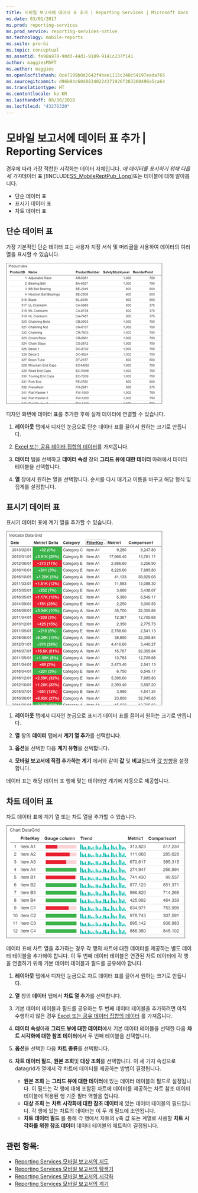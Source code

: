 ```yaml
---
title: 모바일 보고서에 데이터 표 추가 | Reporting Services | Microsoft Docs
ms.date: 03/01/2017
ms.prod: reporting-services
ms.prod_service: reporting-services-native
ms.technology: mobile-reports
ms.suite: pro-bi
ms.topic: conceptual
ms.assetid: fe98a970-90d3-44d1-9189-9141c237f141
author: maggiesMSFT
ms.author: maggies
ms.openlocfilehash: 0ce7199b0d2642f4bee1115c248c54197eada765
ms.sourcegitcommit: d96b94c60d88340224371926f283200496a5ca64
ms.translationtype: HT
ms.contentlocale: ko-KR
ms.lasthandoff: 08/30/2018
ms.locfileid: "43276320"
---
```

# <a name="add-data-grids-to-mobile-reports--reporting-services"></a>모바일 보고서에 데이터 표 추가 | Reporting Services
경우에 따라 가장 적합한 시각화는 데이터 자체입니다. *에 데이터를 표시하기 위해 다음 세 가지*데이터 표 [!INCLUDE[SS_MobileReptPub_Long](../../includes/ss-mobilereptpub-long.md)]또는 테이블에 대해 알아봅니다.
* 단순 데이터 표
* 표시기 데이터 표
* 차트 데이터 표

## <a name="simple-data-grid"></a>단순 데이터 표
가장 기본적인 단순 데이터 표는 사용자 지정 서식 및 머리글을 사용하여 데이터의 여러 열을 표시할 수 있습니다. 

![mobile-report-simple-data-grid](../../reporting-services/mobile-reports/media/mobile-report-simple-data-grid.png)

디자인 화면에 데이터 표를 추가한 후에 실제 데이터에 연결할 수 있습니다.

1. **레이아웃** 탭에서 디자인 눈금으로 단순 데이터 표를 끌어서 원하는 크기로 만듭니다.

2. [Excel 또는 공유 데이터 집합의 데이터](../../reporting-services/mobile-reports/data-for-reporting-services-mobile-reports.md)를 가져옵니다.

3. **데이터** 탭을 선택하고 **데이터 속성** 창의 **그리드 뷰에 대한 데이터** 아래에서 데이터 테이블을 선택합니다.

4. **열** 창에서 원하는 열을 선택합니다. 순서를 다시 매기고 이름을 바꾸고 해당 형식 및 집계를 설정합니다. 

 
##  <a name="indicator-data-grid"></a>표시기 데이터 표
표시기 데이터 표에 계기 열을 추가할 수 있습니다.

![mobile-report-indicator-data-grid](../../reporting-services/mobile-reports/media/mobile-report-indicator-data-grid.png)

1. **레이아웃** 탭에서 디자인 눈금으로 표시기 데이터 표를 끌어서 원하는 크기로 만듭니다.

2. **열** 창의 **데이터** 탭에서 **계기 열 추가**를 선택합니다. 

3. **옵션**을 선택한 다음 **계기 유형**을 선택합니다. 

4. **모바일 보고서에 직접 추가하는 계기** 에서와 같이 **값** 및 **비교**필드와 [값 방향](../../reporting-services/mobile-reports/add-gauges-to-mobile-reports-reporting-services.md)을 설정합니다.

데이터 표는 해당 데이터 표 행에 맞는 데이터만 계기에 자동으로 제공합니다.  

## <a name="chart-data-grid"></a>차트 데이터 표
차트 데이터 표에 계기 열 또는 차트 열을 추가할 수 있습니다. 

![mobile-report-chart-data-grid](../../reporting-services/mobile-reports/media/mobile-report-chart-data-grid.png)

데이터 표에 차트 열을 추가하는 경우 각 행의 차트에 대한 데이터를 제공하는 별도 데이터 테이블을 추가해야 합니다. 이 두 번째 데이터 테이블은 연관된 차트 데이터에 각 행을 연결하기 위해 기본 데이터 테이블과 필드를 공유해야 합니다. 

1. **레이아웃** 탭에서 디자인 눈금으로 차트 데이터 표를 끌어서 원하는 크기로 만듭니다.

2. **열** 창의 **데이터** 탭에서 **차트 열 추가**를 선택합니다. 

3. 기본 데이터 테이블과 필드를 공유하는 두 번째 데이터 테이블을 추가하려면 아직 수행하지 않은 경우 [Excel 또는 공유 데이터 집합의 데이터](../../reporting-services/mobile-reports/data-for-reporting-services-mobile-reports.md) 를 가져옵니다.

4. **데이터 속성**아래 **그리드 뷰에 대한 데이터**에서 기본 데이터 테이블을 선택한 다음 **차트 시각화에 대한 참조 데이터**에서 두 번째 테이블을 선택합니다.

5. **옵션**을 선택한 다음 **차트 종류**를 선택합니다.
 
6. **차트 데이터 필드**, **원본 조회**및 **대상 조회**를 선택합니다. 
   이 세 가지 속성으로 datagrid가 열에서 각 차트에 데이터를 제공하는 방법이 결정됩니다.
   
   *   **원본 조회** 는 **그리드 뷰에 대한 데이터**에 있는 데이터 테이블의 필드로 설정됩니다. 이 필드는 각 행에 대해 포함된 차트에 데이터를 제공하는 차트 참조 데이터 테이블에 적용된 행 기준 필터 역할을 합니다. 
   * **대상 조회** 는 **차트 시각화에 대한 참조 데이터**에 있는 데이터 테이블의 필드입니다. 각 행에 있는 차트의 데이터는 이 두 개 필드에 조인됩니다.   
   * **차트 데이터 필드** 를 통해 각 행에서 차트의 y축 값 또는 계열로 사용할 **차트 시각화를 위한 참조 데이터** 데이터 테이블의 메트릭이 결정됩니다.  

## <a name="see-also"></a>관련 항목: 
* [Reporting Services 모바일 보고서의 지도](../../reporting-services/mobile-reports/maps-in-reporting-services-mobile-reports.md)
* [Reporting Services 모바일 보고서의 탐색기](../../reporting-services/mobile-reports/add-navigators-to-reporting-services-mobile-reports.md)
* [Reporting Services 모바일 보고서의 시각화](../../reporting-services/mobile-reports/add-visualizations-to-reporting-services-mobile-reports.md)
* [Reporting Services 모바일 보고서의 계기](../../reporting-services/mobile-reports/add-gauges-to-mobile-reports-reporting-services.md)  
 
  
